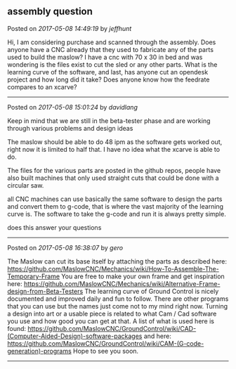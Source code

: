 ## assembly question
Posted on *2017-05-08 14:49:19* by *jeffhunt*

Hi, I am considering purchase and scanned through the assembly. Does anyone have a CNC already that they used to fabricate any of the parts used to build the maslow? I have a cnc with 70 x 30 in bed and was wondering is the files exist to cut the sled or any other parts. What is the learning curve of the software, and last, has anyone cut an opendesk project and how long did it take?  Does anyone know how the feedrate compares to an xcarve?

---

Posted on *2017-05-08 15:01:24* by *davidlang*

Keep in mind that we are still in the beta-tester phase and are working through various problems and design ideas

The maslow should be able to do 48 ipm as the software gets worked out, right now it is limited to half that. I have no idea what the xcarve is able to do.

The files for the various parts are posted in the github repos, people have also built machines that only used straight cuts that could be done with a circular saw.

all CNC machines can use basically the same software to design the parts and convert them to g-code, that is where the vast majority of the learning curve is. The software to take the g-code and run it is always pretty simple.

does this answer your questions

---

Posted on *2017-05-08 16:38:07* by *gero*

The Maslow can cut its base itself by attaching the parts as described here: https://github.com/MaslowCNC/Mechanics/wiki/How-To-Assemble-The-Temporary-Frame
You are free to make your own frame and get inspiration here: https://github.com/MaslowCNC/Mechanics/wiki/Alternative-Frame-design-from-Beta-Testers
The learning curve of Ground Control is nicely documented and improved daily and fun to follow. There are other programs that you can use but the names just come not to my mind right now.
Turning a design into art or a usable piece is related to what Cam / Cad software you use and how good you can get at that.
A list of what is used here is found:  https://github.com/MaslowCNC/GroundControl/wiki/CAD-(Computer-Aided-Design)-software-packages
and here: https://github.com/MaslowCNC/GroundControl/wiki/CAM-(G-code-generation)-programs
Hope to see you soon.

---

